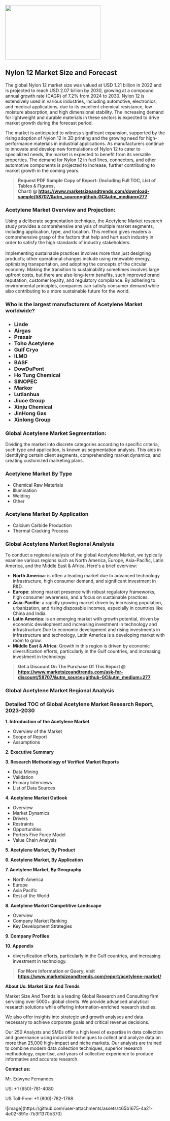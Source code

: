 <p><img class="alignnone size-medium wp-image-20088" src="https://ffe5etoiles.com/wp-content/uploads/2024/12/MST1-300x171.png" alt="" width="300" height="171" /></p><h2>Nylon 12 Market Size and Forecast</h2><p>The global Nylon 12 market size was valued at USD 1.21 billion in 2022 and is projected to reach USD 2.07 billion by 2030, growing at a compound annual growth rate (CAGR) of 7.2% from 2024 to 2030. Nylon 12 is extensively used in various industries, including automotive, electronics, and medical applications, due to its excellent chemical resistance, low moisture absorption, and high dimensional stability. The increasing demand for lightweight and durable materials in these sectors is expected to drive market growth during the forecast period.</p><p>The market is anticipated to witness significant expansion, supported by the rising adoption of Nylon 12 in 3D printing and the growing need for high-performance materials in industrial applications. As manufacturers continue to innovate and develop new formulations of Nylon 12 to cater to specialized needs, the market is expected to benefit from its versatile properties. The demand for Nylon 12 in fuel lines, connectors, and other automotive components is projected to increase, further contributing to market growth in the coming years.</p></p><blockquote id="" class=""><strong>Request PDF Sample Copy of Report: (Including Full TOC, List of Tables &amp; Figures, Chart)&nbsp;@&nbsp;<strong><a href="https://www.marketsizeandtrends.com/download-sample/58707/&utm_source=github-GC&utm_medium=277" target="_blank">https://www.marketsizeandtrends.com/download-sample/58707/&utm_source=github-GC&utm_medium=277</a></strong></strong></blockquote><h3 id="" class="">Acetylene Market&nbsp;Overview and Projection:</h3><p id="" class="">Using a deliberate segmentation technique, the Acetylene Market research study provides a comprehensive analysis of multiple market segments, including application, type, and location. This method gives readers a comprehensive grasp of the factors that help and hurt each industry in order to satisfy the high standards of industry stakeholders. <br /> <br />Implementing sustainable practices involves more than just designing products; other operational changes include using renewable energy, optimizing transportation, and adopting the concepts of the circular economy. Making the transition to sustainability sometimes involves large upfront costs, but there are also long-term benefits, such improved brand reputation, customer loyalty, and regulatory compliance. By adhering to environmental principles, companies can satisfy consumer demand while also contributing to a more sustainable future for the world.</p><h3 id="" class="">Who is the largest manufacturers of&nbsp;Acetylene Market worldwide?</h3><h3 class=""><p><ul><li>Linde </li><li> Airgas </li><li> Praxair </li><li> Toho Acetylene </li><li> Gulf Cryo </li><li> ILMO </li><li> BASF </li><li> DowDuPont </li><li> Ho Tung Chemical </li><li> SINOPEC </li><li> Markor </li><li> Lutianhua </li><li> Jiuce Group </li><li> Xinju Chemical </li><li> JinHong Gas </li><li> Xinlong Group</li></ul></p></h3><h3 id="" class="">Global&nbsp;Acetylene Market Segmentation:</h3><p id="" class="">Dividing the market into discrete categories according to specific criteria, such type and application, is known as segmentation analysis. This aids in identifying certain client segments, comprehending market dynamics, and creating customized marketing plans.</p><h3 id="" class="">Acetylene Market&nbsp;By Type</h3><p><p><ul><li>Chemical Raw Materials </li><li> Illumination </li><li> Welding </li><li> Other</p></li></ul></p></p><h3 id="" class="">Acetylene Market&nbsp;By Application</h3><p class=""><p><ul><li>Calcium Carbide Production </li><li> Thermal Cracking Process</li></ul></p></p><h3 id="" class="">Global Acetylene Market Regional Analysis</h3><p id="" class="">To conduct a regional analysis of the global Acetylene Market, we typically examine various regions such as North America, Europe, Asia-Pacific, Latin America, and the Middle East &amp; Africa. Here's a brief overview:</p><ul><li><strong>North America</strong>: is often a leading market due to advanced technology infrastructure, high consumer demand, and significant investment in R&amp;D.</li><li><strong>Europe</strong>: strong market presence with robust regulatory frameworks, high consumer awareness, and a focus on sustainable practices.</li><li><strong>Asia-Pacific</strong>: a rapidly growing market driven by increasing population, urbanization, and rising disposable incomes, especially in countries like China and India.</li><li><strong>Latin America</strong>: is an emerging market with growth potential, driven by economic development and increasing investment in technology and infrastructure.Due to economic development and rising investments in infrastructure and technology, Latin America is a developing market with room to grow.</li><li><strong>Middle East &amp; Africa</strong>: Growth in this region is driven by economic diversification efforts, particularly in the Gulf countries, and increasing investment in technology.</li></ul><blockquote id="" class=""><strong>Get a Discount On The Purchase Of This Report @ <strong><a href="https://www.marketsizeandtrends.com/ask-for-discount/58707/&utm_source=github-GC&utm_medium=277" target="_blank">https://www.marketsizeandtrends.com/ask-for-discount/58707/&utm_source=github-GC&utm_medium=277</a></strong></strong></blockquote><h3 id="" class="">Global Acetylene Market Regional Analysis</h3><h3 id="" class="">Detailed TOC of Global Acetylene Market Research Report, 2023-2030</h3><p id="" class=""><strong>1. Introduction of the Acetylene Market</strong></p><ul><li>Overview of the Market</li><li>Scope of Report</li><li>Assumptions</li></ul><p id="" class=""><strong>2. Executive Summary</strong></p><p id="" class=""><strong>3. Research Methodology of Verified Market Reports</strong></p><ul><li>Data Mining</li><li>Validation</li><li>Primary Interviews</li><li>List of Data Sources</li></ul><p id="" class=""><strong>4. Acetylene Market Outlook</strong></p><ul><li>Overview</li><li>Market Dynamics</li><li>Drivers</li><li>Restraints</li><li>Opportunities</li><li>Porters Five Force Model</li><li>Value Chain Analysis</li></ul><p id="" class=""><strong>5. Acetylene Market, By Product</strong></p><p id="" class=""><strong>6. Acetylene Market, By Application</strong></p><p id="" class=""><strong>7. Acetylene Market, By Geography</strong></p><ul><li>North America</li><li>Europe</li><li>Asia Pacific</li><li>Rest of the World</li></ul><p id="" class=""><strong>8. Acetylene Market Competitive Landscape</strong></p><ul><li>Overview</li><li>Company Market Ranking</li><li>Key Development Strategies</li></ul><p id="" class=""><strong>9. Company Profiles</strong></p><p id="" class=""><strong>10. Appendix</strong></p><ul><li>diversification efforts, particularly in the Gulf countries, and increasing investment in technology.</li></ul><blockquote id="" class=""><strong>For More Information or Query, visit <strong><strong><a href="https://www.marketsizeandtrends.com/report/acetylene-market/" target="_blank">https://www.marketsizeandtrends.com/report/acetylene-market/</a></strong></strong></strong></blockquote><p id="" class=""><strong>About Us: Market Size And Trends</strong></p><p id="" class="">Market Size And Trends is a leading Global Research and Consulting firm servicing over 5000+ global clients. We provide advanced analytical research solutions while offering information-enriched research studies.</p><p id="" class="">We also offer insights into strategic and growth analyses and data necessary to achieve corporate goals and critical revenue decisions.</p><p id="" class="">Our 250 Analysts and SMEs offer a high level of expertise in data collection and governance using industrial techniques to collect and analyze data on more than 25,000 high-impact and niche markets. Our analysts are trained to combine modern data collection techniques, superior research methodology, expertise, and years of collective experience to produce informative and accurate research.</p><p id="" class=""><strong>Contact us:</strong></p><p id="" class="">Mr. Edwyne Fernandes</p><p id="" class="">US: +1 (650)-781-4080</p><p id="" class="">US Toll-Free: +1 (800)-782-1768</p>
![image](https://github.com/user-attachments/assets/465b1675-4a21-4e02-891e-7b3f1370b370)

